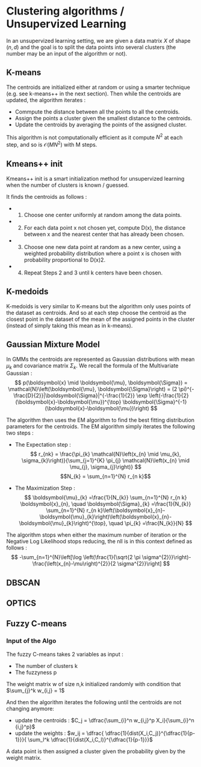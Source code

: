 # Clustering algorithms / Unsupervized Learning

In an unsupervized learning setting, we are given a data matrix $X$ of shape $(n,d)$ and the goal is to split the data points into several clusters (the number may be an input of the algorithm or not).

## K-means

The centroids are initialized either at random or using a smarter technique (e.g. see k-means++ in the next section). 
Then while the centroids are updated, the algorithm iterates : 
* Commpute the distance between all the points to all the centroids.
* Assign the points a cluster given the smallest distance to the centroids.
* Update the centroids by averaging the points of the assigned cluster.

This algorithm is not computationally efficient as it compute $N^2$ at each step, and so is $\mathcal{O}({MN^2})$ with M steps.

## Kmeans++ init
Kmeans++ init is a smart initialization method for unsupervized learning when the number of clusters is known / guessed. 

It finds the centroids as follows : 
* 1. Choose one center uniformly at random among the data points.
* 2. For each data point x not chosen yet, compute D(x), the distance between x and the nearest center that has already been chosen.
* 3. Choose one new data point at random as a new center, using a weighted probability distribution where a point x is chosen with probability proportional to D(x)2.
* 4. Repeat Steps 2 and 3 until k centers have been chosen.

## K-medoids

K-medoids is very similar to K-means but the algorithm only uses points of the dataset as centroids. And so at each step choose the centroid as the closest point in the dataset of the mean of the assigned points in the cluster (instead of simply taking this mean as in k-means).


## Gaussian Mixture Model

In GMMs the centroids are represented as Gaussian distributions with mean $\mu_k$ and covariance matrix $\Sigma_k$. We recall the formula of the Multivariate Gaussian : 
$$
p(\boldsymbol{x} \mid \boldsymbol{\mu}, \boldsymbol{\Sigma}) = \mathcal{N}\left(\boldsymbol{\mu}, \boldsymbol{\Sigma}\right) = (2 \pi)^{-\frac{D}{2}}|\boldsymbol{\Sigma}|^{-\frac{1}{2}} \exp \left(-\frac{1}{2}(\boldsymbol{x}-\boldsymbol{\mu})^{\top} \boldsymbol{\Sigma}^{-1}(\boldsymbol{x}-\boldsymbol{\mu})\right)
$$

The algorithm then uses the EM algorithm to find the best fitting distribution parameters for the centroids. The EM algorithm simply iterates the following two steps : 
* The Expectation step :
$$
r_{nk} = \frac{\pi_{k} \mathcal{N}\left(x_{n} \mid \mu_{k}, \sigma_{k}\right)}{\sum_{j=1}^{K} \pi_{j} \mathcal{N}\left(x_{n} \mid \mu_{j}, \sigma_{j}\right)}
$$
$$N_{k} = \sum_{n=1}^{N} r_{n k}$$

* The Maximization Step :
$$
\boldsymbol{\mu}_{k} =\frac{1}{N_{k}} \sum_{n=1}^{N} r_{n k} \boldsymbol{x}_{n}, \quad
\boldsymbol{\Sigma}_{k} =\frac{1}{N_{k}} \sum_{n=1}^{N} r_{n k}\left(\boldsymbol{x}_{n}-\boldsymbol{\mu}_{k}\right)\left(\boldsymbol{x}_{n}-\boldsymbol{\mu}_{k}\right)^{\top}, \quad
\pi_{k} =\frac{N_{k}}{N}
$$

The algorithm stops when either the maximum number of iteration or the Negative Log Likelihood stops reducing, the nll is in this context defined as follows : 
$$
-\sum_{n=1}^{N}\left[\log \left(\frac{1}{\sqrt{2 \pi \sigma^{2}}}\right)-\frac{\left(x_{n}-\mu\right)^{2}}{2 \sigma^{2}}\right]
$$

## DBSCAN

## OPTICS

## Fuzzy C-means
### Input of the Algo
The fuzzy C-means takes 2 variables as input :
* The number of clusters k 
* The fuzzyness p

The weight matrix w of size n,k initialized randomly with condition that $\sum_{j}^k w_{i,j} = 1$

And then the algorithm iterates the following until the centroids are not changing anymore:
* update the centroids : 
$C_j = \dfrac{\sum_{i}^n w_{i,j}^p X_i}{\sum_{i}^n {i,j}^p}$
* update the weights :
$w_ij = \dfrac{ \dfrac{1}{dist(X_i,C_j)}^{\dfrac{1}{p-1}}}{ \sum_l^k \dfrac{1}{dist(X_i,C_l)}^{\dfrac{1}{p-1}}}$

A data point is then assigned a cluster given the probability given by the weight matrix.
